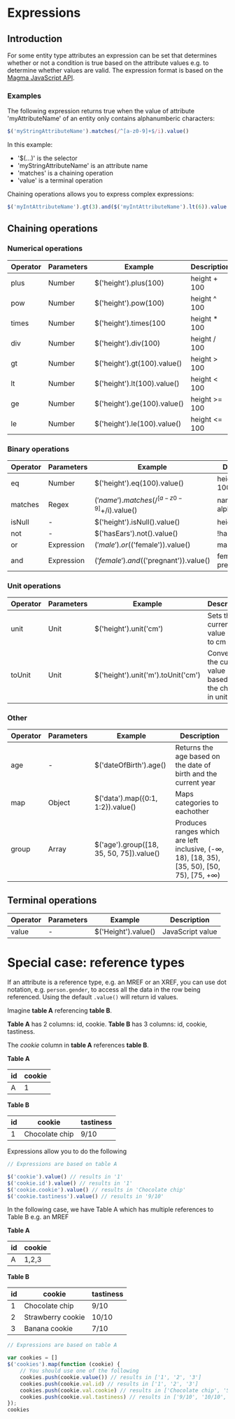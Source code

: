 # Expressions

## Introduction
For some entity type attributes an expression can be set that determines whether or not a condition is true based on the 
attribute values e.g. to determine whether values are valid. The expression format is based on the 
[Magma JavaScript API](http://wiki.obiba.org/display/OPALDOC/Magma+Javascript+API).

### Examples
The following expression returns true when the value of attribute 'myAttributeName' of an entity only contains
alphanumberic characters: 
```js
$('myStringAttributeName').matches(/^[a-z0-9]+$/i).value()
```
In this example:
- '$(...)' is the selector
- 'myStringAttributeName' is an attribute name
- 'matches' is a chaining operation
- 'value' is a terminal operation

Chaining operations allows you to express complex expressions:
```js
$('myIntAttributeName').gt(3).and($('myIntAttributeName').lt(6)).value()
```

## Chaining operations

### Numerical operations
| Operator | Parameters | Example                                  | Description   |
|----------|------------|------------------------------------------|---------------|
| plus     | Number     | $('height').plus(100)                    | height + 100  |
| pow      | Number     | $('height').pow(100)                     | height ^ 100  |
| times    | Number     | $('height').times(100                    | height * 100  |
| div      | Number     | $('height').div(100)                     | height / 100  |
| gt       | Number     | $('height').gt(100).value()              | height > 100  |
| lt       | Number     | $('height').lt(100).value()              | height < 100  |
| ge       | Number     | $('height').ge(100).value()              | height >= 100 |
| le       | Number     | $('height').le(100).value()              | height <= 100 |

### Binary operations
| Operator | Parameters | Example                                  | Description            |
|----------|------------|------------------------------------------|------------------------|
| eq       | Number     | $('height').eq(100).value()              | height === 100         |
| matches  | Regex      | $('name').matches(/^[a-z0-9]+$/i).value()| name is alphanumerical |
| isNull   | -          | $('height').isNull().value()             | height === null        |
| not      | -          | $('hasEars').not().value()               | !hasEars               |
| or       | Expression | $('male').or($('female')).value()        | male || female         |
| and      | Expression | $('female').and($('pregnant')).value()   | female && pregnant     |

### Unit operations
| Operator | Parameters | Example                                  | Description                                             |
|----------|------------|------------------------------------------|---------------------------------------------------------|
| unit     | Unit       | $('height').unit('cm')                   | Sets the current value unit to cm                       |
| toUnit   | Unit       | $('height').unit('m').toUnit('cm')       | Converts the current value based on the change in units |

### Other
| Operator | Parameters | Example                                  | Description                                                                                |
|----------|------------|------------------------------------------|--------------------------------------------------------------------------------------------|
| age      | -          | $('dateOfBirth').age()                   | Returns the age based on the date of birth and the current year                            |
| map      | Object     | $('data').map({0:1, 1:2}).value()        | Maps categories to eachother                                                               |
| group    | Array      | $('age').group([18, 35, 50, 75]).value() | Produces ranges which are left inclusive, (-∞, 18), [18, 35), [35, 50), [50, 75), [75, +∞)|                                                                |

## Terminal operations
| Operator | Parameters | Example             | Description      |
|----------|------------|---------------------|------------------|
| value    | -          | $('Height').value() | JavaScript value |

# Special case: reference types
If an attribute is a reference type, e.g. an MREF or an XREF, you can use dot notation, e.g. `person.gender`, to access all the data in the row being referenced. Using the default `.value()` will return id values.

Imagine __table A__ referencing __table B__. 

__Table A__ has 2 columns: id, cookie.
__Table B__ has 3 columns: id, cookie, tastiness.

The _cookie_ column in __table A__ references __table B__.  

__Table A__

| id | cookie |
|----|--------|
| A  | 1      |

__Table B__

| id | cookie | tastiness |
|----|--------|-----------|
| 1  | Chocolate chip | 9/10 |

Expressions allow you to do the following

```js
// Expressions are based on table A

$('cookie').value() // results in '1'
$('cookie.id').value() // results in '1'
$('cookie.cookie').value() // results in 'Chocolate chip'
$('cookie.tastiness').value() // results in '9/10'
```

In the following case, we have Table A which has multiple references to Table B e.g. an MREF

__Table A__

| id | cookie |
|----|--------|
| A  | 1,2,3  |

__Table B__

| id | cookie | tastiness |
|----|--------|-----------|
| 1  | Chocolate chip | 9/10 |
| 2  | Strawberry cookie | 10/10 |
| 3  | Banana cookie | 7/10 |

```js
// Expressions are based on table A

var cookies = []
$('cookies').map(function (cookie) {
    // You should use one of the following
    cookies.push(cookie.value()) // results in ['1', '2', '3']
    cookies.push(cookie.val.id) // results in ['1', '2', '3']
    cookies.push(cookie.val.cookie) // results in ['Chocolate chip', 'Strawberry cookie', 'Banana cookie']
    cookies.push(cookie.val.tastiness) // results in ['9/10', '10/10', '7/10']
});
cookies
```
